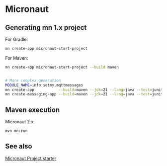 # Micronaut

## Generating mn 1.x project

For Gradle:

```sh
mn create-app micronaut-start-project
```

For Maven:

```sh
mn create-app micronaut-start-project --build maven


# More complex generation
MODULE_NAME=info.setmy.mqttmessages
mn create-app           --build=maven --jdk=21 --lang=java --test=junit --features=logback,assertj,lombok,mockito,junit-params,h2,hibernate-jpa,jdbc-hikari,liquibase,cache-infinispan,yaml,mqtt,hibernate-validator,micrometer-prometheus ${MODULE_NAME}
mn create-messaging-app --build=maven --jdk=21 --lang=java --test=junit --features=logback,assertj,lombok,mockito,junit-params,h2,hibernate-jpa,jdbc-hikari,liquibase,cache-infinispan,yaml,mqtt,hibernate-validator ${MODULE_NAME}
```

## Maven execution

Micronaut 2.x:

```sh
mvn mn:run
```

## See also

[Micronaut Project starter](https://micronaut.io/launch/)
